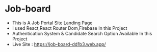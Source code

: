 # Job-board

* This is A Job Portal Site Landing Page
* I used React,React Router Dom,Firebase In this Project
* Authentication System & Candidate Search Option Available In this Project
* Live Site : https://job-board-dd1b3.web.app/
